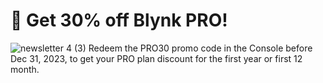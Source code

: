 # 🎁 Get 30% off Blynk PRO!
![newsletter 4 (3)](https://github.com/blynkkk/news/assets/120122081/8a44b7fa-b1cd-49a3-86e2-531735123cd0)
Redeem the PRO30 promo code in the Console before Dec 31, 2023, to get your PRO plan discount for the first year or first 12 month.
